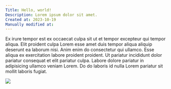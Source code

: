 ```yaml
---
Title: Hello, world!
Description: Lorem ipsum dolor sit amet.
Created at: 2023-10-19
Manually modified at:
---
```


Ex irure tempor est ex occaecat culpa sit ut et tempor excepteur qui tempor aliqua. Elit proident culpa Lorem esse amet duis tempor aliqua aliquip deserunt ea laborum nisi. Anim enim do consectetur qui ullamco. Esse aliqua ex exercitation labore proident proident. Ut pariatur incididunt dolor pariatur consequat et elit pariatur culpa. Labore dolore pariatur in adipisicing ullamco veniam Lorem. Do do laboris id nulla Lorem pariatur sit mollit laboris fugiat.

![](https://github.com/benjamincrozat/collective-owls/assets/3613731/e50da740-0b20-49d7-b533-2af31c7a10f3)
